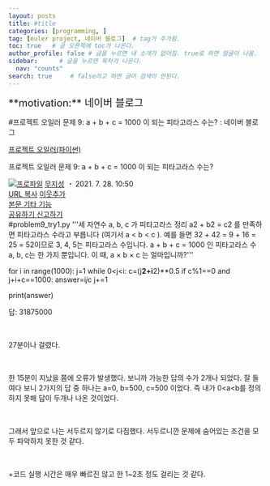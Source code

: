 ```yaml
---
layout: posts
title: #title
categories: [programming, ]
tag: [euler project, 네이버 블로그]  # tag가 추가됨.
toc: true   # 글 오른쪽에 toc가 나온다.
author_profile: false # 글을 누르면 내 소개가 없어짐. true로 하면 얼굴이 나옴.
sidebar:      # 글을 누르면 목차가 나온다.
  nav: "counts" 
search: true     # false라고 하면 글이 검색이 안된다.
---
```


<div class="notice--info" markdown="1" style='font-size: 20px'>
**motivation:** 네이버 블로그 
</div>



#프로젝트 오일러 문제 9: a + b + c = 1000 이 되는 피타고라스 수는? : 네이버 블로그
<div class="wrap_rabbit pcol2 _param(1) _postViewArea222448283087" id="post-view222448283087">
<!-- Rabbit HTML --><div class="se-viewer se-theme-default" lang="ko-KR">
<!-- SE_DOC_HEADER_START -->
<div class="se-component se-documentTitle se-l-default" id="SE-6ab3577c-bc59-4541-9a4a-549872a5ef7c">
<div class="se-component-content">
<div class="se-section se-section-documentTitle se-l-default se-section-align-left">
<!-- -->
<div class="blog2_series">
<a class="pcol2" href="/PostList.naver?blogId=wys000112&amp;categoryNo=10&amp;from=postList" onclick="nclk_v2(this,'pst.category','','');">프로젝트 오일러(파이썬)</a>
</div>
<div class="pcol1">
<!-- -->
<div class="se-module se-module-text se-title-text">
<p class="se-text-paragraph se-text-paragraph-align-" id="SE-3efec926-8ca9-4ed8-b61a-e011ef518122" style=""><span class="se-fs- se-ff-" id="SE-614f51e8-c857-46a3-9e4d-0a267899cda8" style=""><!-- -->프로젝트 오일러 문제 9: <!-- --></span><span class="se-fs-fs32 se-ff-nanumgothic" id="SE-540aed16-95a6-43fc-9c5a-ff7f56bb24b9" style=""><!-- -->a + b + c = 1000 이 되는 피타고라스 수는?<!-- --></span></p> </div>
<!-- -->
</div>
<div class="blog2_container">
<span class="writer">
<span class="area_profile"><a class="link" href="https://blog.naver.com/wys000112" onclick="nclk_v2(this,'pst.profile','','');" target="_top"><img alt="프로파일" class="img" src="https://blogpfthumb-phinf.pstatic.net/MjAyMjA1MjVfMTA0/MDAxNjUzNDcxMTU4NTkw.MKx5XZzKhkVnSwLw5O1NM-J45hdDNIrADB_V9VVQBOAg.OkL09v5VWJCO9xIBu4VTEzVASngUXGDvkf4D_exCZsEg.PNG.wys000112/%EB%AC%B4%EC%A7%80%EC%84%B1.png/%25EB%25AC%25B4%25EC%25A7%2580%25EC%2584%25B1.png?type=s1"/></a></span>
<span class="nick"><a class="link pcol2" href="https://blog.naver.com/wys000112" onclick="nclk_v2(this,'pst.username','','');" target="_top">무지성</a></span>
</span>
<i class="dot"> ・ </i>
<span class="se_publishDate pcol2">2021. 7. 28. 10:50</span>
</div>
<div class="blog2_post_function">
<a class="url pcol2 _setClipboard _returnFalse _se3copybtn _transPosition" href="#" id="copyBtn_222448283087" style="cursor:pointer;" title="https://blog.naver.com/wys000112/222448283087">URL 복사</a>
<a class="btn_buddy btn_addbuddy pcol2 _buddy_popup_btn _returnFalse" href="#" onclick="nclk_v2(this,'pst.addnei','','');"><i class="ico"></i> 이웃추가<i class="aline"></i></a>
<div class="overflow_menu">
<a area-expanded="false" area-haspopup="true" class="btn_overflow_menu _open_overflowmenu pcol2 _param(222448283087) _returnFalse" href="#" role="button"><span class="blind">본문 기타 기능</span></a>
<div area-hidden="true" class="lyr_overflow_menu" id="overflowmenu-222448283087">
<a class="naver-splugin btn_splugin share _title_share" data-canonical-url="https://blog.naver.com/wys000112/222448283087" data-likecontentsid="wys000112_222448283087" data-likeserviceid="BLOG" data-logdomain="https://proxy.blog.naver.com/spi/v1/api/shareLog" data-me-display="off" data-oninitialize="splugin_oninitialize(1);" data-option="{baseElement:'_title_spiButton', layerPosition:'outside-bottom', align:'right', marginLeft:0, marginTop:4}" data-style="unity" data-url="https://blog.naver.com/wys000112/222448283087" href="#" id="_title_spiButton" onclick="return false;">
                   공유하기
                <span class="ico_share _title_share_icon"></span>
</a>
<a class="_report _param(https://srp2.naver.com/report?svc=BLG&amp;exit=close&amp;ctype=AA01&amp;cwriterenc=i5vij92QLk67qjlZBwDbbrKwxymBHSKoSPQuQTAcUsc%3D&amp;ctitle=%ED%94%84%EB%A1%9C%EC%A0%9D%ED%8A%B8%20%EC%98%A4%EC%9D%BC%EB%9F%AC%20%EB%AC%B8%EC%A0%9C%209%3A%20a%20%2B%20b%20%2B%20c%20%3D%201000%20%EC%9D%B4%20%EB%90%98%EB%8A%94%20%ED%94%BC%ED%83%80%EA%B3%A0%EB%9D%BC%EC%8A%A4%20%EC%88%98%EB%8A%94%3F&amp;cwriter=wys0*****&amp;dark=disable&amp;memtype=Y&amp;env=pc&amp;cnickname=wys0*****&amp;vsvc=BLG&amp;cid=wys000112%40%4051896191%40%40mylog%40%40222448283087) _returnFalse" href="#">신고하기<span class="ico_report"></span></a>
</div>
</div>
<input alt="url" class="copyTargetUrl" style="display:none;" title="URL 복사" type="text" value="https://blog.naver.com/wys000112/222448283087"/>
</div>
<!-- -->
</div>
</div>
</div>
<!-- B2C 상품 -->
<!-- _BLOG_CONTENTS_HEADER_TAIL -->
<!-- SE_DOC_HEADER_END -->
<div class="se-main-container">
<div class="se-component se-code se-l-code_stripe" id="SE-7e07b0f9-c847-48a2-b435-a55da70f98ae">
<div class="se-component-content">
<div class="se-section se-section-code se-l-code_stripe">
<div class="se-module se-module-code se-fs-fs13">
<div class="se-code-source">
<div class="__se_code_view language-javascript">#problem9_try1.py
'''세 자연수 a, b, c 가 피타고라스 정리 a2 + b2 = c2 
를 만족하면 피타고라스 수라고 부릅니다 (여기서 a &lt; b &lt; c ).
예를 들면 32 + 42 = 9 + 16 = 25 = 52이므로 3, 4, 5는 피타고라스 수입니다.
a + b + c = 1000 인 피타고라스 수 a, b, c는 한 가지 뿐입니다. 
이 때, a × b × c 는 얼마입니까?'''

for i in range(1000):
    j=1
    while 0&lt;j&lt;i:
        c=(j**2+i**2)**0.5
        if c%1==0 and j+i+c==1000:
            answer=i*j*c
        j+=1

print(answer)</div>
</div>
</div>
</div>
</div>
<script class="__se_module_data" data-module='{"type":"v2_code", "id" : "SE-7e07b0f9-c847-48a2-b435-a55da70f98ae"}' type="text/data"></script>
</div> <div class="se-component se-text se-l-default" id="SE-52d11e9d-0507-4a85-90a0-2268f31ef219">
<div class="se-component-content">
<div class="se-section se-section-text se-l-default">
<div class="se-module se-module-text">
<!-- SE-TEXT { --><p class="se-text-paragraph se-text-paragraph-align-" id="SE-0334f781-6950-44fc-8a8f-73ca7ce107a2" style=""><span class="se-fs- se-ff-" id="SE-cd9225bf-20e2-4261-917f-eae38653d60a" style="">답: 31875000</span></p><!-- } SE-TEXT --><!-- SE-TEXT { --><p class="se-text-paragraph se-text-paragraph-align-" id="SE-b338c575-3074-45fb-a28f-8eb86aebf4fa" style=""><span class="se-fs- se-ff-" id="SE-e3bd292e-785c-4e4d-b4cb-5c1bc7f2e77b" style="">​</span></p><!-- } SE-TEXT --><!-- SE-TEXT { --><p class="se-text-paragraph se-text-paragraph-align-" id="SE-d86f581f-6156-4c93-b096-1bd10ca3c2fd" style=""><span class="se-fs- se-ff-" id="SE-11a7ba27-59c3-48ed-a3a0-b46ea2b374f0" style="">27분이나 걸렸다.</span></p><!-- } SE-TEXT --><!-- SE-TEXT { --><p class="se-text-paragraph se-text-paragraph-align-" id="SE-a92119fe-1b02-49ca-8817-05bb2062741d" style=""><span class="se-fs- se-ff-" id="SE-a3e37dd1-9d90-419f-a9bc-895a4919655a" style="">​</span></p><!-- } SE-TEXT --><!-- SE-TEXT { --><p class="se-text-paragraph se-text-paragraph-align-" id="SE-0bb910d5-83aa-44e5-aaa8-b97c0a1edea6" style=""><span class="se-fs- se-ff-" id="SE-34bdd1ad-b29b-41bb-b30a-cc5a02383033" style="">한 15분이 지났을 쯤에 오류가 발생했다. 보니까 가능한 답의 수가 2개나 되었다. 잘 들여다 보니 2가지의 답 중 하나는 a=0, b=500, c=500 이었다. 즉 내가 0&lt;a&lt;b를 정의하지 못해 답이 두개나 나온 것이었다.</span></p><!-- } SE-TEXT --><!-- SE-TEXT { --><p class="se-text-paragraph se-text-paragraph-align-" id="SE-ab3d7125-8171-45d4-8f30-32b70011dfc1" style=""><span class="se-fs- se-ff-" id="SE-d5519a80-200e-4c8a-b547-385593887b17" style="">​</span></p><!-- } SE-TEXT --><!-- SE-TEXT { --><p class="se-text-paragraph se-text-paragraph-align-" id="SE-94724c8a-6415-4083-a189-f67bb364a3be" style=""><span class="se-fs- se-ff-" id="SE-5f97d681-8fe4-44e9-ac8c-afb95ebcaca2" style="">그래서 앞으로 나는 서두르지 않기로 다짐했다. 서두르니깐 문제에 숨어있는 조건을 모두 파악하지 못한 것 같다.</span></p><!-- } SE-TEXT --><!-- SE-TEXT { --><p class="se-text-paragraph se-text-paragraph-align-" id="SE-adf67533-0c92-46d2-bd57-1a8a6627eca5" style=""><span class="se-fs- se-ff-" id="SE-3025cbed-5b28-477c-891b-291c61d786c5" style="">​</span></p><!-- } SE-TEXT --><!-- SE-TEXT { --><p class="se-text-paragraph se-text-paragraph-align-" id="SE-d4529cc7-bef9-4a31-bb61-76a71f758f95" style=""><span class="se-fs- se-ff-" id="SE-5b92a9f2-72fb-497a-828c-eedb0f7a6b88" style="">+코드 실행 시간은 매우 빠르진 않고 한 1~2초 정도 걸리는 것 같다.</span></p><!-- } SE-TEXT -->
</div>
</div>
</div>
</div> </div>
</div>
</div>